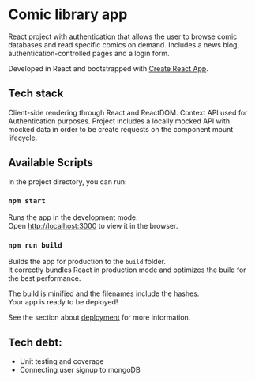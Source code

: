 # Comic library app

React project with authentication that allows the user to browse comic databases and read specific comics on demand.
Includes a news blog, authentication-controlled pages and a login form.

Developed in React and bootstrapped with [Create React App](https://github.com/facebook/create-react-app).

## Tech stack

Client-side rendering through React and ReactDOM. Context API used for Authentication purposes. Project includes a locally mocked API with mocked data in order to be create requests on the component mount lifecycle.

## Available Scripts

In the project directory, you can run:

### `npm start`

Runs the app in the development mode.<br />
Open [http://localhost:3000](http://localhost:3000) to view it in the browser.

### `npm run build`

Builds the app for production to the `build` folder.<br />
It correctly bundles React in production mode and optimizes the build for the best performance.

The build is minified and the filenames include the hashes.<br />
Your app is ready to be deployed!

See the section about [deployment](https://facebook.github.io/create-react-app/docs/deployment) for more information.

## Tech debt:

* Unit testing and coverage
* Connecting user signup to mongoDB
